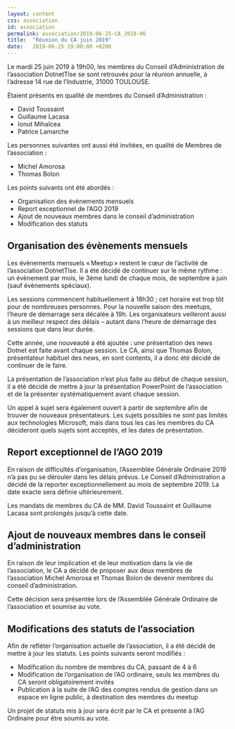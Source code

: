 ```yaml
---
layout: content
css: association
id: association
permalink: association/2019-06-25-CA_2019-06
title:  "Réunion du CA juin 2019"
date:   2019-06-25 19:00:00 +0200
---
```


Le mardi 25 juin 2019 à 19h00, les membres du Conseil d’Administration de l’association DotnetTlse se sont retrouvés pour la réunion annuelle, à l’adresse 14 rue de l’Industrie, 31000 TOULOUSE.

Étaient présents en qualité de membres du Conseil d’Administration :
- David Toussaint
- Guillaume Lacasa
- Ionut Mihalcea
- Patrice Lamarche

Les personnes suivantes ont aussi été invitées, en qualité de Membres de l’association :
- Michel Amorosa
- Thomas Bolon

Les points suivants ont été abordés :
- Organisation des évènements mensuels
- Report exceptionnel de l’AGO 2019
- Ajout de nouveaux membres dans le conseil d’administration
- Modification des statuts 

## Organisation des évènements mensuels

Les évènements mensuels « Meetup » restent le cœur de l’activité de l’association DotnetTlse. Il a été décidé de continuer sur le même rythme : un évènement par mois, le 3ème lundi de chaque mois, de septembre à juin (sauf évènements spéciaux).

Les sessions commencent habituellement à 18h30 ; cet horaire est trop tôt pour de nombreuses personnes. Pour la nouvelle saison des meetups, l’heure de démarrage sera décalée à 19h. Les organisateurs veilleront aussi à un meilleur respect des délais – autant dans l’heure de démarrage des sessions que dans leur durée.

Cette année, une nouveauté a été ajoutée : une présentation des news Dotnet est faite avant chaque session. Le CA, ainsi que Thomas Bolon, présentateur habituel des news, en sont contents, il a donc été décidé de continuer de le faire.

La présentation de l’association n’est plus faite au début de chaque session, il a été décidé de mettre à jour la présentation PowerPoint de l’association et de la présenter systématiquement avant chaque session.

Un appel à sujet sera également ouvert à partir de septembre afin de trouver de nouveaux présentateurs. Les sujets possibles ne sont pas limités aux technologies Microsoft, mais dans tous les cas les membres du CA décideront quels sujets sont acceptés, et les dates de présentation.

## Report exceptionnel de l’AGO 2019

En raison de difficultés d’organisation, l’Assemblée Générale Ordinaire 2019 n’a pas pu se dérouler dans les délais prévus. Le Conseil d’Administration a décidé de la reporter exceptionnellement au mois de septembre 2019. La date exacte sera définie ultérieurement.

Les mandats de membres du CA de MM. David Toussaint et Guillaume Lacasa sont prolongés jusqu’à cette date.

## Ajout de nouveaux membres dans le conseil d’administration

En raison de leur implication et de leur motivation dans la vie de l’association, le CA a décidé de proposer aux deux membres de l’association Michel Amorosa et Thomas Bolon de devenir membres du conseil d’administration.

Cette décision sera présentée lors de l’Assemblée Générale Ordinaire de l’association et soumise au vote.

## Modifications des statuts de l’association

Afin de refléter l’organisation actuelle de l’association, il a été décidé de mettre à jour les statuts. Les points suivants seront modifiés :

- Modification du nombre de membres du CA, passant de 4 à 6
- Modification de l’organisation de l’AG ordinaire, seuls les membres du CA seront obligatoirement invités 
- Publication à la suite de l’AG des comptes rendus de gestion dans un espace en ligne public, à destination des membres du meetup

Un projet de statuts mis à jour sera écrit par le CA et présenté à l’AG Ordinaire pour être soumis au vote.
